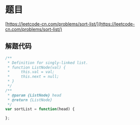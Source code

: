 # 题目

[https://leetcode-cn.com/problems/sort-list/](https://leetcode-cn.com/problems/sort-list/)

## 解题代码

```js
/**
 * Definition for singly-linked list.
 * function ListNode(val) {
 *     this.val = val;
 *     this.next = null;
 * }
 */
/**
 * @param {ListNode} head
 * @return {ListNode}
 */
var sortList = function(head) {

};
```
